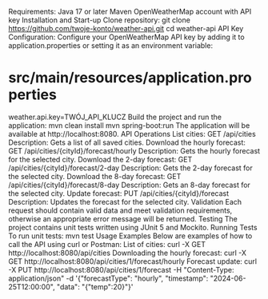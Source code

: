 Requirements:
Java 17 or later
Maven
OpenWeatherMap account with API key
Installation and Start-up
Clone repository:
git clone https://github.com/twoje-konto/weather-api.git
cd weather-api
API Key Configuration:
Configure your OpenWeatherMap API key by adding it to application.properties or setting it as an environment variable:
# src/main/resources/application.properties
weather.api.key=TWÓJ_API_KLUCZ
Build the project and run the application:
mvn clean install
mvn spring-boot:run
The application will be available at http://localhost:8080.
API
Operations
List cities:
GET /api/cities
Description: Gets a list of all saved cities.
Download the hourly forecast:
GET /api/cities/{cityId}/forecast/hourly
Description: Gets the hourly forecast for the selected city.
Download the 2-day forecast:
GET /api/cities/{cityId}/forecast/2-day
Description: Gets the 2-day forecast for the selected city.
Download the 8-day forecast:
GET /api/cities/{cityId}/forecast/8-day
Description: Gets an 8-day forecast for the selected city.
Update forecast:
PUT /api/cities/{cityId}/forecast
Description: Updates the forecast for the selected city.
Validation
Each request should contain valid data and meet validation requirements, otherwise an appropriate error message will be returned.
Testing
The project contains unit tests written using JUnit 5 and Mockito.
Running Tests
To run unit tests:
mvn test
Usage Examples
Below are examples of how to call the API using curl or Postman:
List of cities:
curl -X GET http://localhost:8080/api/cities
Downloading the hourly forecast:
curl -X GET http://localhost:8080/api/cities/1/forecast/hourly
Forecast update:
curl -X PUT http://localhost:8080/api/cities/1/forecast -H "Content-Type: application/json" -d '{"forecastType": "hourly", "timestamp": "2024-06-25T12:00:00", "data": "{\"temp\":20}"}'

